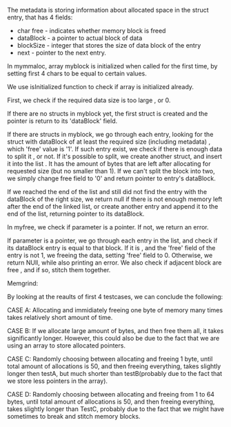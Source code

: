 The metadata is storing information about allocated space in the struct entry, that has 4 fields:
 - char free - indicates whether memory block is freed
 - dataBlock - a pointer to actual block of data
 - blockSize - integer that stores the size of data block of the entry
 - next - pointer to the next entry. 
 
 In mymmaloc, array myblock is initialized when called for the first time, by setting first 4 chars to be equal to certain values.
 
 We use isInitialized function to check if array is initialized already. 
 
 First, we check if the required data size is too large , or 0.
 
 If there are no structs in myblock yet, the first struct is created and the pointer is return to its 'dataBlock' field.
 
 If there are structs in myblock, we go through each entry, looking for the struct with dataBlock of at least the required size (including metadata) , which 'free' value is '1'. If such entry exist, we check if there is enough data to split it , or not. If it's possible to split, we create another struct, and insert it into the list . It has the amount of bytes that are left after allocating for requested size (but no smaller than 1). If we can't split the block into two, we simply change free field to '0' and return pointer to entry's dataBlock. 
 
 If we reached the end of the list and still did not find the entry with the dataBlock of the right size, we return null if there is not enough memory left after the end of the linked list, or create another entry and append it to the end of the list, returning pointer to its dataBlock. 
 
 In myfree, we check if parameter is a pointer. If not, we return an error. 
 
 If parameter is a pointer, we go through each entry in the list, and check if its dataBlock entry is equal to that block. If it is , and the 'free' field of the entry is not 1, we freeing the data, setting 'free' field to 0. Otherwise, we return NUll, while also printing an error.
 We also check if adjacent block are free , and if so, stitch them together. 

 Memgrind: 

 By looking at the reaults of first 4 testcases, we can conclude the following: 

 CASE A: Allocating and immidiately freeing one byte of memory many times takes relatively short amount of time. 

 CASE B: If we allocate large amount of bytes, and then free them all, it takes significantly longer. However, this could also be due to the fact that we are using an array to store allocated pointers.

 CASE C: Randomly choosing between allocating and freeing 1 byte, until total amount of allocations is 50, and then freeing everything, takes slightly longer then testA, but much shorter than testB(probably due to the fact that we store less pointers in the array).

 CASE D: Randomly choosing between allocating and freeing from 1 to 64 bytes, until total amount of allocations is 50, and then freeing everything, takes slightly longer than TestC, probably due to the fact that we might  have sometimes to break and stitch memory blocks.
